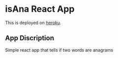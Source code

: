 # isAna React App

This is deployed on [heroku](https://intense-caverns-26960.herokuapp.com/).

## App Discription

Simple react app that tells if two words are anagrams
